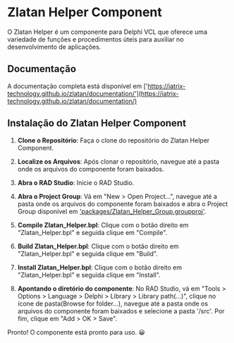 # Zlatan Helper Component
O Zlatan Helper é um componente para Delphi VCL que oferece uma variedade de funções e procedimentos úteis para auxiliar no desenvolvimento de aplicações.

## Documentação
A documentação completa está disponível em ['https://iatrix-technology.github.io/zlatan/documentation/'](https://iatrix-technology.github.io/zlatan/documentation/)

## Instalação do Zlatan Helper Component
1. **Clone o Repositório**: Faça o clone do repositório do Zlatan Helper Component.

3. **Localize os Arquivos**: Após clonar o repositório, navegue até a pasta onde os arquivos do componente foram baixados.
   
5. **Abra o RAD Studio**: Inicie o RAD Studio.
   
7. **Abra o Project Group**: Vá em "New > Open Project...", navegue até a pasta onde os arquivos do componente foram baixados e abra o Project Group disponível em ['packages/Zlatan_Helper_Group.groupproj'](packages/Zlatan_Helper_Group.groupproj).
   
9. **Compile Zlatan_Helper.bpl**: Clique com o botão direito em "Zlatan_Helper.bpl" e seguida clique em "Compile".
    
11. **Build Zlatan_Helper.bpl**: Clique com o botão direito em "Zlatan_Helper.bpl" e seguida clique em "Build".
    
13. **Install Zlatan_Helper.bpl**: Clique com o botão direito em "Zlatan_Helper.bpl" e seguida clique em "Install".
    
15. **Apontando o diretório do componente**: No RAD Studio, vá em "Tools > Options > Language > Delphi > Library > Library path(...)", clique no ícone de pasta(Browse for folder...), navegue até a pasta onde os arquivos do componente foram baixados e selecione a pasta '/src'. Por fim, clique em "Add > OK > Save".

Pronto! O componente está pronto para uso. 😀

